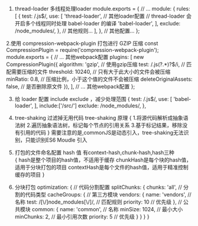 1. thread-loader 多线程处理loader
    module.exports = {
    // ...
    module: {
        rules: [
        {
            test: /\.js$/,
            use: [
            'thread-loader',
            // 其他loader配置
            // thread-loader 会开启多个线程同时处理 babel-loader 的编译
            'babel-loader',
            ],
            exclude: /node_modules/,
        },
        // 其他规则...
        ],
    },
    // 其他配置...
    };

2.使用 compression-webpack-plugin 打包进行 GZIP 压缩
    const CompressionPlugin = require('compression-webpack-plugin');
    module.exports = {
    // ... 其他webpack配置
    plugins: [
        new CompressionPlugin({
        algorithm: 'gzip', // 使用gzip压缩
        test: /\.js(\?.*)?$/i, // 匹配需要压缩的文件
        threshold: 10240, // 只有大于此大小的文件会被压缩
        minRatio: 0.8, // 压缩比例，小于这个值的文件不会被压缩
        deleteOriginalAssets: false, // 是否删除原文件
        }),
    ],
    // ... 其他webpack配置
    };

3. 给 loader 配置 include exclude ，减少处理范围
    {
        test: /\.js$/,
        use: [
        'babel-loader',
        ],
        include:['/src/']
        exclude: /node_modules/,
    },

4. tree-shaking 过滤掉无用代码
    tree-shaking 原理
    {
        1.将源代码解析成抽象语法树
        2.遍历抽象语法树，标记每个节点的引用关系
        3.基于标记结果，移除没有引用的代码
    }
    需要注意的是,commonJS是动态引入，tree-shaking无法识别，只能识别ES6 Moudle 引入
    
5. 打包的文件命名配置 hash 值
    有context-hash,chunk-hash,hash三种  
    {
        hash是整个项目的hash值，不适用于缓存
        chunkHash是每个块的hash值，适用于分块打包的项目
        contextHash是每个文件的hash值，适用于精准控制缓存的项目
    }

6. 分块打包
	optimization: {
		// 代码分割配置
		splitChunks: {
			chunks: 'all', // 分割的代码类型
			cacheGroups: {
				// 第三方模块
				vendors: {
					name: 'vendors', // 名称
					test: /[\\/]node_modules[\\/]/, // 匹配规则
					priority: 10 // 优先级
				},
				// 公共模块
				common: {
					name: 'common', // 名称
					minSize: 1024, // 最小大小
					minChunks: 2, // 最小引用次数
					priority: 5 // 优先级
				}
			}
		}
	}
